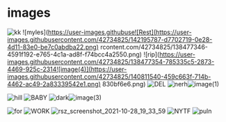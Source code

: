 # images
![kk](https://user-images.githubusercontent.com/42734825/138477336-ed73d6de-9351-4008-953a-911cfba4c1d1.png)
![myles](https://user-images.githubuse![Rest](https://user-images.githubusercontent.com/42734825/142195787-d7702719-0e28-4d11-83e0-be7c0abdba22.png)
rcontent.com/42734825/138477346-4591f192-e765-4c1a-ad8f-f74bcc4a2550.png)
![rip](https://user-images.githubusercontent.com/42734825/138477354-785335c5-2873-4469-925c-2314![image(4)](https://user-images.githubusercontent.com/42734825/140811540-459c663f-714b-4462-ac49-2a83339542e1.png)
830bf6e6.png)
![DEL](https://user-images.githubusercontent.com/42734825/138477408-d20823b2-2510-4f4b-96b4-bdb197ef3c7d.png)
![nerh](https://user-images.githubusercontent.com/42734825/138477432-2d388cc3-37c9-4ffb-b6b6-c763c57c2a9b.jpg)![image(1)](https://user-images.githubusercontent.com/42734825/140811480-6b025087-f141-47d6-8eb1-c099d64eb1d1.png)

![hill](https://user-images.githubusercontent.com/42734825/138517123-083024c8-6b62-40c8-946c-72c215ead6d4.jpg)
![BABY](https://user-images.githubusercontent.com/42734825/138517344-100d9001-16bb-4c71-bfe1-5410febcfe8c.png)
![dark](https://user-images.githubusercontent.com/42734825/138517357-eda609a8-a374-4f02-8ee1-8e49ab85fc52.jpg)![image(3)](https://user-images.githubusercontent.com/42734825/140811509-74ea7e34-cbbd-40bf-80d2-e742483a8fc3.png)

![for](https://user-images.githubusercontent.com/42734825/138517362-54df6047-eb9b-47f7-8ec0-a5c4c6445cc2.jpg)
![WORK](https://user-images.githubusercontent.com/42734825/139319316-36f88232-9950-46f1-a379-62835146daeb.png)
![rsz_screenshot_2021-10-28_19_33_59](https://user-images.githubusercontent.com/42734825/139323843-fbde180b-4dd1-4164-9c48-d08a092c4124.png)
![NYTF](https://user-images.githubusercontent.com/42734825/139648770-a66ce85a-5469-4178-93c9-b02dd2d2e124.png)
![puln](https://user-images.githubusercontent.com/42734825/139648784-c227d4c5-d660-4652-b1d6-35bc3a1f618f.jpeg)
